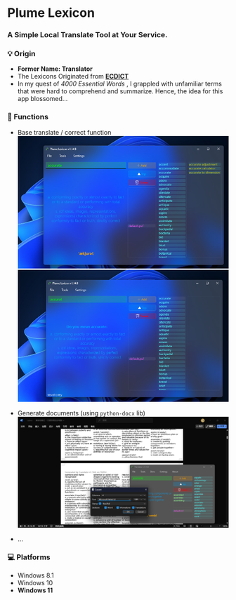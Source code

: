 # Plume Lexicon
### A Simple Local Translate Tool at Your Service.

### 💡 Origin
 - **Former Name: Translator**
 - The Lexicons Originated from [**ECDICT**](https://github.com/skywind3000/ECDICT)
 - In my quest of *4000 Essential Words* , I grappled with unfamiliar terms that were hard to comprehend and summarize. Hence, the idea for this app blossomed...

### 🤔 Functions

 - Base translate / correct function \
  ![Translate (English)](.pics/translate.png "Translate (English)")
  ![Correct](.pics/correct.png "Correct")

 - Generate documents (using `python-docx` lib) \
  ![Document](.pics/convert.png)

 - ...

### 💻 Platforms
 - Windows 8.1
 - Windows 10
 - **Windows 11**
